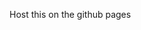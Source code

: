 <!-- https://www.linkedin.com/pulse/deploying-react-vite-application-mangesh-ahire-p6auf -->
Host this on the github pages